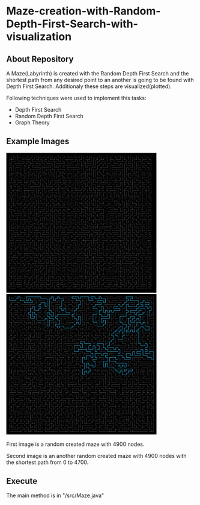 # Maze-creation-with-Random-Depth-First-Search-with-visualization
## About Repository
A Maze(Labyrinth) is created with the Random Depth First Search and the shortest path from any desired point to an another is going to be found with Depth First Search. Additionaly these steps are visualized(plotted).

Following techniques were used to implement this tasks:
- Depth First Search
- Random Depth First Search
- Graph Theory

## Example Images

<img src="/img/1.png" width="400">
<img src="/img/2.png" width="400">

First image is a random created maze with 4900 nodes.

Second image is an another random created maze with 4900 nodes with the shortest path from 0 to 4700.

## Execute

The main method is in "/src/Maze.java"
